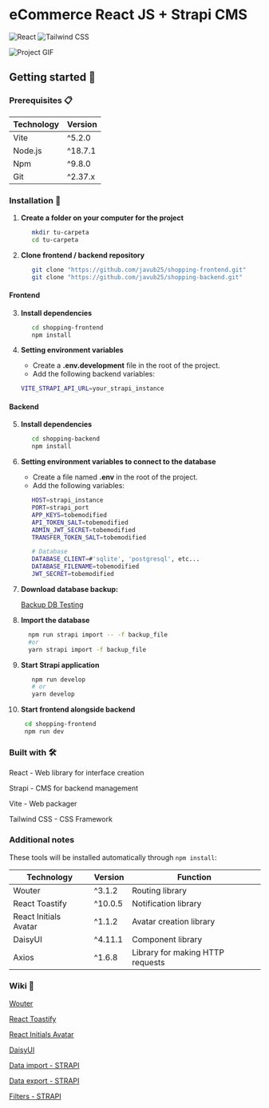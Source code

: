 # eCommerce React JS + Strapi CMS

 ![React](https://img.shields.io/badge/React-20232A?style=for-the-badge&logo=react&logoColor=61DAFB)
 ![Tailwind CSS](https://img.shields.io/badge/Tailwind_CSS-38B2AC?style=for-the-badge&logo=tailwind-css&logoColor=white)


![Project GIF](https://media.giphy.com/media/v1.Y2lkPTc5MGI3NjExeTcxdmFhcTZic3g5NHdhcXdvNTJtNWxjNGZxc3NlYmQ3OTYxc29rdiZlcD12MV9pbnRlcm5hbF9naWZfYnlfaWQmY3Q9Zw/utZUVb3TfXrAgco32D/giphy.gif)




## Getting started 🚀


### Prerequisites 📋


| Technology   | Version    |
|------------- |------------|
| Vite         | ^5.2.0     |
| Node.js      | ^18.7.1    |
| Npm          | ^9.8.0     |
| Git          | ^2.37.x    |


### Installation 🔧

1. **Create a folder on your computer for the project**
   ```bash
      mkdir tu-carpeta
      cd tu-carpeta
   ```

2. **Clone frontend / backend repository**
   ```bash
      git clone "https://github.com/javub25/shopping-frontend.git"
      git clone "https://github.com/javub25/shopping-backend.git"
   ```

#### Frontend

3. **Install dependencies**
   ```bash
      cd shopping-frontend
      npm install
   ```
4. **Setting environment variables**

   - Create a **.env.development** file in the root of the project.
   - Add the following backend variables:

   ```bash
   VITE_STRAPI_API_URL=your_strapi_instance
   ```  

#### Backend

5. **Install dependencies**
   ```bash
      cd shopping-backend
      npm install
   ```  


6. **Setting environment variables to connect to the database**

   - Create a file named **.env** in the root of the project.
   - Add the following variables:
   

   ```bash
      HOST=strapi_instance
      PORT=strapi_port
      APP_KEYS=tobemodified
      API_TOKEN_SALT=tobemodified
      ADMIN_JWT_SECRET=tobemodified
      TRANSFER_TOKEN_SALT=tobemodified

      # Database
      DATABASE_CLIENT=#'sqlite', 'postgresql', etc...
      DATABASE_FILENAME=tobemodified
      JWT_SECRET=tobemodified
   ```  


7. **Download database backup:**

    [Backup DB Testing](https://drive.google.com/file/d/1RiYDoiIaiO04BhyFlbY2FFITMVj0C7Og/view)
  

8. **Import the database**
    ```bash 
      npm run strapi import -- -f backup_file
      #or
      yarn strapi import -f backup_file
    ```

9. **Start Strapi application**
   ```bash
      npm run develop  
      # or
      yarn develop
   ```

10. **Start frontend alongside backend**
    ```bash
     cd shopping-frontend 
     npm run dev
    ```
  
### Built with 🛠️

React - Web library for interface creation  

Strapi - CMS for backend management  

Vite - Web packager  

Tailwind CSS - CSS Framework  


### Additional notes

These tools will be installed automatically through `npm install`:

| Technology            | Version    | Function                                  |
|-----------------------|------------|------------------------------------------ |
| Wouter                | ^3.1.2     | Routing library                           |
| React Toastify        | ^10.0.5    | Notification library                      |
| React Initials Avatar | ^1.1.2     | Avatar creation library                   |
| DaisyUI               | ^4.11.1    | Component library                         |
| Axios                 | ^1.6.8     | Library for making HTTP requests          |



### Wiki 📖

 [Wouter](https://github.com/molefrog/wouter)   

 [React Toastify](https://fkhadra.github.io/react-toastify/introduction/)  

 [React Initials Avatar](https://www.npmjs.com/package/react-initials-avatar)  

 [DaisyUI](https://daisyui.com/components/)  

 [Data import - STRAPI](https://docs.strapi.io/dev-docs/data-management/import)  

 [Data export - STRAPI](https://docs.strapi.io/dev-docs/data-management/export)

 [Filters - STRAPI](https://docs.strapi.io/dev-docs/api/rest/filters-locale-publication#filtering)

